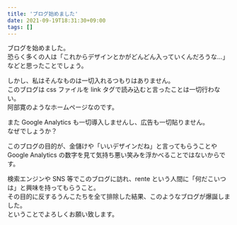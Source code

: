 ```yaml
---
title: 'ブログ始めました'
date: 2021-09-19T18:31:30+09:00
tags: []
---
```


ブログを始めました。  
恐らく多くの人は「これからデザインとかがどんどん入っていくんだろうな...」などと思ったことでしょう。

しかし、私はそんなものは一切入れるつもりはありません。  
このブログは css ファイルを link タグで読み込むと言ったことは一切行わない。  
阿部寛のようなホームページなのです。

また Google Analytics も一切導入しませんし、広告も一切貼りません。  
なぜでしょうか？

このブログの目的が、金儲けや「いいデザインだね」と言ってもらうことや Google Analytics の数字を見て気持ち悪い笑みを浮かべることではないからです。

検索エンジンや SNS 等でこのブログに訪れ、rente という人間に「何だこいつは」と興味を持ってもらうこと。  
その目的に反するうんこたちを全て排除した結果、このようなブログが爆誕しました。  
ということでよろしくお願い致します。
